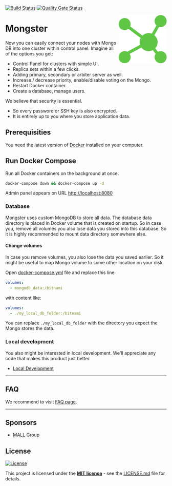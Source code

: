 [![Build Status](https://api.travis-ci.org/mallgroup/mal-mongster.svg?branch=master)](https://travis-ci.org/mallgroup/mal-mongster)
[![Quality Gate Status](https://sonarcloud.io/api/project_badges/measure?project=danielrataj_mal-mongster&metric=alert_status)](https://sonarcloud.io/dashboard?id=danielrataj_mal-mongster)

<img src="/admin/src/assets/logo-512x512.png" alt="logo" width="150" height="150" align="right"
 />

# Mongster

Now you can easily connect your nodes with Mongo DB into one cluster within control panel. Imagine all of the options you get:

-   Control Panel for clusters with simple UI.
-   Replica sets within a few clicks.
-   Adding primary, secondary or arbiter server as well.
-   Increase / decrease priority, enable/disable voting on the Mongo.
-   Restart Docker container.
-   Create a database, manage users.

We believe that security is essential.

-   So every password or SSH key is also encrypted.
-   It is entirely up to you where you store application data.

## Prerequisities

You need the latest version of [Docker](https://www.docker.com/) installed on your computer.

## Run Docker Compose

Run all Docker containers on the background at once.

```sh
docker-compose down && docker-compose up -d
```

Admin panel appears on URL <http://localhost:8080>

### Database

Mongster uses custom MongoDB to store all data. The database data directory is placed in Docker volume that is created on startup. So in case you, remove all volumes you also lose data you stored into this database. So it is highly recommended to mount data directory somewhere else.

#### Change volumes

In case you remove volumes, you also lose the data you saved earlier. So it might be useful to map Mongo volume to some other location on your disk.

Open [docker-compose.yml](/docker-compose.yml) file and replace this line:

```yaml
volumes:
  - mongodb_data:/bitnami
```

with content like:

```yaml
volumes:
  - ./my_local_db_folder:/bitnami
```

You can replace `./my_local_db_folder` with the directory you expect the Mongo stores the data.

### Local development

You also might be interested in local development. We'll appreciate any code that makes this product just better.

-   [Local Development](/docs/development.md)

* * *

## FAQ

We recommend to visit [FAQ page](/FAQ.md).

* * *

## Sponsors

-   [MALL Group](http://www.mallgroup.com)

## License

[![License](http://img.shields.io/:license-mit-blue.svg?style=flat-square)](http://badges.mit-license.org)

This project is licensed under the **[MIT license](http://opensource.org/licenses/mit-license.php)** - see the [LICENSE.md](/LICENSE.md) file for details.

